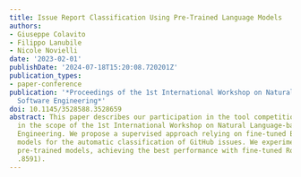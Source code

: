 ```yaml
---
title: Issue Report Classification Using Pre-Trained Language Models
authors:
- Giuseppe Colavito
- Filippo Lanubile
- Nicole Novielli
date: '2023-02-01'
publishDate: '2024-07-18T15:20:08.720201Z'
publication_types:
- paper-conference
publication: '*Proceedings of the 1st International Workshop on Natural Language-based
  Software Engineering*'
doi: 10.1145/3528588.3528659
abstract: This paper describes our participation in the tool competition organized
  in the scope of the 1st International Workshop on Natural Language-based Software
  Engineering. We propose a supervised approach relying on fine-tuned BERT-based language
  models for the automatic classification of GitHub issues. We experimented with different
  pre-trained models, achieving the best performance with fine-tuned RoBERTa (F1 =
  .8591).
---
```

